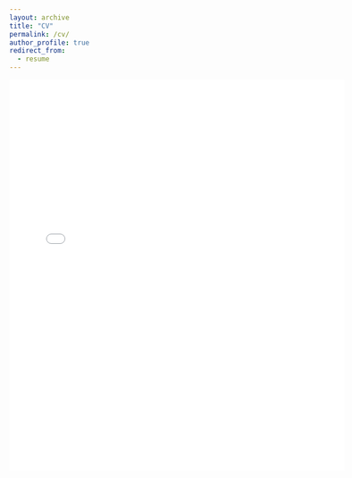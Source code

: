 ```yaml
---
layout: archive
title: "CV"
permalink: /cv/
author_profile: true
redirect_from:
  - resume
---
```


<!-- {% include base_path %}


A PDF copy of my CV is available [here](../files/Keyan_CV.pdf). -->
<embed src="{../files/Keyan_CV.pdf" width="600" height="700" type='application/pdf'>